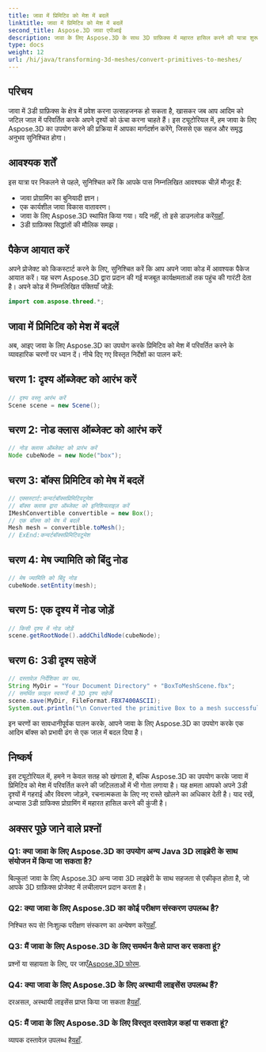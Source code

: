 ```yaml
---
title: जावा में प्रिमिटिव को मेश में बदलें
linktitle: जावा में प्रिमिटिव को मेश में बदलें
second_title: Aspose.3D जावा एपीआई
description: जावा के लिए Aspose.3D के साथ 3D ग्राफ़िक्स में महारत हासिल करने की यात्रा शुरू करें - आसानी से आदिम को मंत्रमुग्ध कर देने वाले मेश में परिवर्तित करें। अब अपना कोडिंग अनुभव उन्नत करें!
type: docs
weight: 12
url: /hi/java/transforming-3d-meshes/convert-primitives-to-meshes/
---
```

## परिचय
जावा में 3डी ग्राफ़िक्स के क्षेत्र में प्रवेश करना उत्साहजनक हो सकता है, खासकर जब आप आदिम को जटिल जाल में परिवर्तित करके अपने दृश्यों को ऊंचा करना चाहते हैं। इस ट्यूटोरियल में, हम जावा के लिए Aspose.3D का उपयोग करने की प्रक्रिया में आपका मार्गदर्शन करेंगे, जिससे एक सहज और समृद्ध अनुभव सुनिश्चित होगा।
## आवश्यक शर्तें
इस यात्रा पर निकलने से पहले, सुनिश्चित करें कि आपके पास निम्नलिखित आवश्यक चीज़ें मौजूद हैं:
- जावा प्रोग्रामिंग का बुनियादी ज्ञान।
- एक कार्यशील जावा विकास वातावरण।
-  जावा के लिए Aspose.3D स्थापित किया गया। यदि नहीं, तो इसे डाउनलोड करें[यहाँ](https://releases.aspose.com/3d/java/).
- 3डी ग्राफ़िक्स सिद्धांतों की मौलिक समझ।
## पैकेज आयात करें
अपने प्रोजेक्ट को किकस्टार्ट करने के लिए, सुनिश्चित करें कि आप अपने जावा कोड में आवश्यक पैकेज आयात करें। यह चरण Aspose.3D द्वारा प्रदान की गई मजबूत कार्यक्षमताओं तक पहुंच की गारंटी देता है। अपने कोड में निम्नलिखित पंक्तियाँ जोड़ें:
```java
import com.aspose.threed.*;
```
## जावा में प्रिमिटिव को मेश में बदलें
अब, आइए जावा के लिए Aspose.3D का उपयोग करके प्रिमिटिव को मेश में परिवर्तित करने के व्यावहारिक चरणों पर ध्यान दें। नीचे दिए गए विस्तृत निर्देशों का पालन करें:
## चरण 1: दृश्य ऑब्जेक्ट को आरंभ करें
```java
// दृश्य वस्तु आरंभ करें
Scene scene = new Scene();
```
## चरण 2: नोड क्लास ऑब्जेक्ट को आरंभ करें
```java
// नोड क्लास ऑब्जेक्ट को प्रारंभ करें
Node cubeNode = new Node("box");
```
## चरण 3: बॉक्स प्रिमिटिव को मेष में बदलें
```java
// एक्सस्टार्ट:कन्वर्टबॉक्सप्रिमिटिवटूमेश
// बॉक्स क्लास द्वारा ऑब्जेक्ट को इनिशियलाइज़ करें
IMeshConvertible convertible = new Box();
// एक बॉक्स को मेष में बदलें
Mesh mesh = convertible.toMesh();
// ExEnd:कन्वर्टबॉक्सप्रिमिटिवटूमेश
```
## चरण 4: मेष ज्यामिति को बिंदु नोड
```java
// मेष ज्यामिति को बिंदु नोड
cubeNode.setEntity(mesh);
```
## चरण 5: एक दृश्य में नोड जोड़ें
```java
// किसी दृश्य में नोड जोड़ें
scene.getRootNode().addChildNode(cubeNode);
```
## चरण 6: 3डी दृश्य सहेजें
```java
// दस्तावेज़ निर्देशिका का पथ.
String MyDir = "Your Document Directory" + "BoxToMeshScene.fbx";
// समर्थित फ़ाइल स्वरूपों में 3D दृश्य सहेजें
scene.save(MyDir, FileFormat.FBX7400ASCII);
System.out.println("\n Converted the primitive Box to a mesh successfully.\nFile saved at " + MyDir);
```
इन चरणों का सावधानीपूर्वक पालन करके, आपने जावा के लिए Aspose.3D का उपयोग करके एक आदिम बॉक्स को प्रभावी ढंग से एक जाल में बदल दिया है।
## निष्कर्ष
इस ट्यूटोरियल में, हमने न केवल सतह को खंगाला है, बल्कि Aspose.3D का उपयोग करके जावा में प्रिमिटिव को मेश में परिवर्तित करने की जटिलताओं में भी गोता लगाया है। यह क्षमता आपको अपने 3डी दृश्यों में गहराई और विवरण जोड़ने, रचनात्मकता के लिए नए रास्ते खोलने का अधिकार देती है। याद रखें, अभ्यास 3डी ग्राफिक्स प्रोग्रामिंग में महारत हासिल करने की कुंजी है।
## अक्सर पूछे जाने वाले प्रश्नों
### Q1: क्या जावा के लिए Aspose.3D का उपयोग अन्य Java 3D लाइब्रेरी के साथ संयोजन में किया जा सकता है?
बिल्कुल! जावा के लिए Aspose.3D अन्य जावा 3D लाइब्रेरी के साथ सहजता से एकीकृत होता है, जो आपके 3D ग्राफ़िक्स प्रोजेक्ट में लचीलापन प्रदान करता है।
### Q2: क्या जावा के लिए Aspose.3D का कोई परीक्षण संस्करण उपलब्ध है?
 निश्चित रूप से! निःशुल्क परीक्षण संस्करण का अन्वेषण करें[यहाँ](https://releases.aspose.com/).
### Q3: मैं जावा के लिए Aspose.3D के लिए समर्थन कैसे प्राप्त कर सकता हूं?
 प्रश्नों या सहायता के लिए, पर जाएँ[Aspose.3D फोरम](https://forum.aspose.com/c/3d/18).
### Q4: क्या जावा के लिए Aspose.3D के लिए अस्थायी लाइसेंस उपलब्ध हैं?
 दरअसल, अस्थायी लाइसेंस प्राप्त किया जा सकता है[यहाँ](https://purchase.aspose.com/temporary-license/).
### Q5: मैं जावा के लिए Aspose.3D के लिए विस्तृत दस्तावेज़ कहां पा सकता हूं?
 व्यापक दस्तावेज़ उपलब्ध है[यहाँ](https://reference.aspose.com/3d/java/).